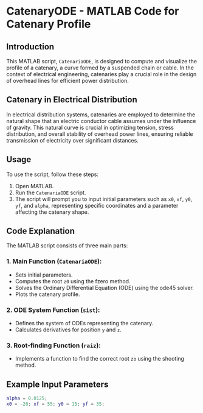# CatenaryODE - MATLAB Code for Catenary Profile

## Introduction

This MATLAB script, `CatenariaODE`, is designed to compute and visualize the profile of a catenary, a curve formed by a suspended chain or cable. In the context of electrical engineering, catenaries play a crucial role in the design of overhead lines for efficient power distribution.

## Catenary in Electrical Distribution

In electrical distribution systems, catenaries are employed to determine the natural shape that an electric conductor cable assumes under the influence of gravity. This natural curve is crucial in optimizing tension, stress distribution, and overall stability of overhead power lines, ensuring reliable transmission of electricity over significant distances.

## Usage

To use the script, follow these steps:

1. Open MATLAB.
2. Run the `CatenariaODE` script.
3. The script will prompt you to input initial parameters such as `x0`, `xf`, `y0`, `yf`, and `alpha`, representing specific coordinates and a parameter affecting the catenary shape.

## Code Explanation

The MATLAB script consists of three main parts:

### 1. Main Function (`CatenariaODE`):

- Sets initial parameters.
- Computes the root `z0` using the fzero method.
- Solves the Ordinary Differential Equation (ODE) using the ode45 solver.
- Plots the catenary profile.

### 2. ODE System Function (`sist`):

- Defines the system of ODEs representing the catenary.
- Calculates derivatives for position `y` and `z`.

### 3. Root-finding Function (`raiz`):

- Implements a function to find the correct root `zo` using the shooting method.

## Example Input Parameters

```matlab
alpha = 0.0125;
x0 = -20; xf = 55; y0 = 15; yf = 35; 
